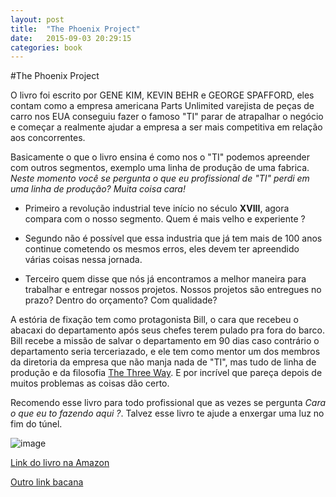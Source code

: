```yaml
---
layout: post
title:  "The Phoenix Project"
date:   2015-09-03 20:29:15
categories: book
---
```


#The Phoenix Project

O livro foi escrito por GENE KIM, KEVIN BEHR e GEORGE SPAFFORD, eles contam como a empresa americana Parts Unlimited varejista de peças de carro nos EUA conseguiu fazer o famoso "TI" parar de atrapalhar o negócio e começar a realmente ajudar a empresa a ser mais competitiva em relação aos concorrentes.

Basicamente o que o livro ensina é como nos o "TI" podemos apreender com outros segmentos, exemplo uma linha de produção de uma fabrica. *Neste momento você se pergunta o que eu profissional de "TI" perdi em uma linha de produção? Muita coisa cara!*

* Primeiro a revolução industrial teve início no século **XVIII**, agora compara com o nosso segmento. Quem é mais velho e experiente ? 

* Segundo não é possível que essa industria que já tem mais de 100 anos continue cometendo os mesmos erros, eles devem ter apreendido várias coisas nessa jornada.

* Terceiro quem disse que nós já encontramos a melhor maneira para trabalhar e entregar nossos projetos. Nossos projetos são entregues no prazo? Dentro do orçamento? Com qualidade?

A estória de fixação tem como protagonista Bill, o cara que recebeu o abacaxi do departamento após seus chefes terem pulado pra fora do barco. Bill recebe a missão de salvar o departamento em 90 dias caso contrário o departamento seria terceriazado, e ele tem como mentor um dos membros da diretoria da empresa que não manja nada de "TI", mas tudo de linha de produção e da filosofia [The Three Way](http://itrevolution.com/the-three-ways-principles-underpinning-devops/). E por incrível que pareça depois de muitos problemas as coisas dão certo. 

Recomendo esse livro para todo profissional que as vezes se pergunta *Cara o que eu to fazendo aqui ?*. Talvez esse livro te ajude a enxergar uma luz no fim do túnel.

![image](http://itrevolution.com/wp-content/uploads/2012/04/The-Phoenix-Project-721.jpg "Livro")

[Link do livro na Amazon](http://www.amazon.com/Phoenix-Project-DevOps-Helping-Business-ebook/dp/B00AZRBLHO/ref=sr_1_1?s=books&ie=UTF8&qid=1441324977&sr=1-1&keywords=the+phoenix+project&pebp=1441324978989&perid=019JEY76F57D9R6FH54K)

[Outro link bacana](http://devops.com/2015/02/11/five-great-books-on-devops/)
